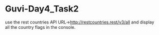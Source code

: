 # Guvi-Day4_Task2
use the rest countries API URL->http://restcountries.rest/v3/all and display all the country flags in the console.
